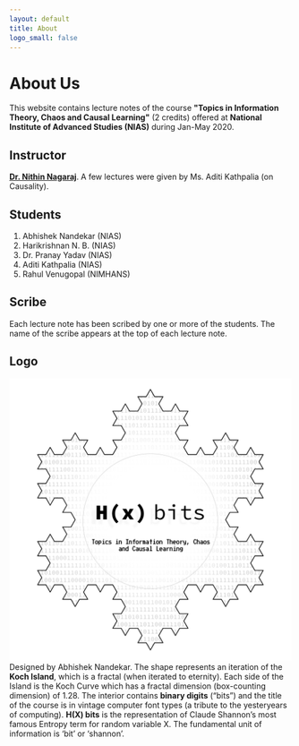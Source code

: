 ```yaml
---
layout: default
title: About
logo_small: false
---
```


# About Us

This website contains lecture notes of the course __"Topics in Information Theory, Chaos and Causal Learning"__ (2 credits) offered at __National Institute of Advanced Studies (NIAS)__ during Jan-May 2020.

## Instructor
[**Dr. Nithin Nagaraj**](https://sites.google.com/site/nithinnagaraj2/).  A few lectures were given by Ms. Aditi Kathpalia (on Causality).

## Students

1. Abhishek Nandekar (NIAS)
2. Harikrishnan N. B. (NIAS)
3. Dr. Pranay Yadav (NIAS)
4. Aditi Kathpalia (NIAS)
5. Rahul Venugopal (NIMHANS)

## Scribe

Each lecture note has been scribed by one or more of the students. The name of the scribe appears at the top of each lecture note.

## Logo
![Logo](images/logo.png)
Designed by Abhishek Nandekar. The shape represents an iteration of the __Koch Island__, which
is a fractal (when iterated to eternity). Each side of the Island is the Koch Curve which has a fractal
dimension (box-counting dimension) of 1.28. The interior contains **binary digits** (“bits”) and the title
of the course is in vintage computer font types (a tribute to the yesteryears of computing). **H(X) bits**
is the representation of Claude Shannon’s most famous Entropy term for random variable X. The
fundamental unit of information is ‘bit’ or ‘shannon’.
